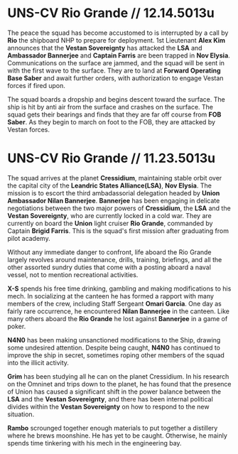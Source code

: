 # UNS-CV Rio Grande // 12.14.5013u

The peace the squad has become accustomed to is interrupted by a call by **Rio** the shipboard NHP to prepare for deployment. 1st Lieutenant **Alex Kim** announces that the **Vestan Sovereignty** has attacked the **LSA** and **Ambassador Bannerjee** and **Captain Farris** are been trapped in **Nov Elysia**. Communications on the surface are jammed, and the squad will be sent in with the first wave to the surface. They are to land at **Forward Operating Base Saber** and await further orders, with authorization to engage Vestan forces if fired upon.

The squad boards a dropship and begins descent toward the surface. The ship is hit by anti air from the surface and crashes on the surface. The squad gets their bearings and finds that they are far off course from **FOB Saber**. As they begin to march on foot to the FOB, they are attacked by Vestan forces.


# UNS-CV Rio Grande // 11.23.5013u
The squad arrives at the planet **Cressidium**, maintaining stable orbit over the capital city of the **Leandric States Alliance(LSA)**, **Nov Elysia**. The mission is to escort the third ambadassorial delegation headed by **Union Ambassador Nilan Bannerjee**. **Bannerjee** has been engaging in delicate negotiations between the two major powers of **Cressidium**, the **LSA** and the **Vestan Sovereignty**, who are currently locked in a cold war. They are currently on board the **Union** light cruiser **Rio Grande**, commanded by Captain **Brigid Farris**. This is the squad's first mission after graduating from pilot academy.

Without any immediate danger to confront, life aboard the Rio Grande largely revolves around maintenance, drills, training, briefings, and all the other assorted sundry duties that come with a posting aboard a naval vessel, not to mention recreational activities.

**X-S** spends his free time drinking, gambling and making modifications to his mech. In socializing at the canteen he has formed a rapport with many members of the crew, including Staff Sergeant **Omari Garcia**. One day as fairly rare occurrence, he encountered **Nilan Bannerjee** in the canteen. Like many others aboard the **Rio Grande** he lost against **Bannerjee** in a game of poker.

**N4N0** has been making unsanctioned modifications to the Ship, drawing some undesired attention. Despite being caught, **N4N0** has continued to improve the ship in secret, sometimes roping other members of the squad into the illicit activity.

**Grim** has been studying all he can on the planet Cressidium. In his research on the Omninet and trips down to the planet, he has found that the presence of Union has caused a significant shift in the power balance between the **LSA** and the **Vestan Sovereignty**, and there has been internal political divides within the **Vestan Sovereignty** on how to respond to the new situation.

**Rambo** scrounged together enough materials to put together a distillery where he brews moonshine. He has yet to be caught. Otherwise, he mainly spends time tinkering with his mech in the engineering bay.
